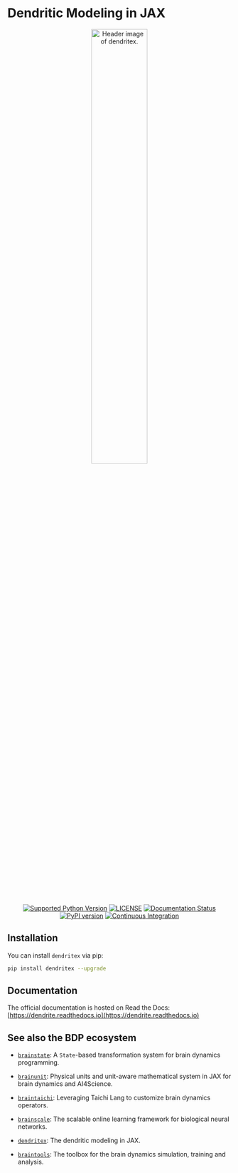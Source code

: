 

# Dendritic Modeling in JAX

<p align="center">
  	<img alt="Header image of dendritex." src="https://github.com/chaoming0625/dendritex/blob/main/docs/_static/dendritex.png" width=50%>
</p> 



<p align="center">
	<a href="https://pypi.org/project/dendritex/"><img alt="Supported Python Version" src="https://img.shields.io/pypi/pyversions/dendritex"></a>
	<a href="https://github.com/chaoming0625/dendritex/blob/main/LICENSE"><img alt="LICENSE" src="https://img.shields.io/badge/License-Apache%202.0-blue.svg"></a>
    <a href='https://dendrite.readthedocs.io/en/latest/?badge=latest'>
        <img src='https://readthedocs.org/projects/dendrite/badge/?version=latest' alt='Documentation Status' />
    </a>  	
    <a href="https://badge.fury.io/py/dendritex"><img alt="PyPI version" src="https://badge.fury.io/py/dendritex.svg"></a>
    <a href="https://github.com/chaoming0625/dendritex/actions/workflows/CI.yml"><img alt="Continuous Integration" src="https://github.com/chaoming0625/dendritex/actions/workflows/CI.yml/badge.svg"></a>
</p>


[//]: # ([``dendritex``]&#40;https://github.com/chaoming0625/dendritex&#41; provides physical units and unit-aware mathematical system in JAX for brain dynamics and AI4Science)
    

## Installation

You can install ``dendritex`` via pip:

```bash
pip install dendritex --upgrade
```

## Documentation

The official documentation is hosted on Read the Docs: [https://dendrite.readthedocs.io](https://dendrite.readthedocs.io)



## See also the BDP ecosystem

- [``brainstate``](https://github.com/chaoming0625/brainstate): A ``State``-based transformation system for brain dynamics programming.

- [``brainunit``](https://github.com/chaoming0625/brainunit): Physical units and unit-aware mathematical system in JAX for brain dynamics and AI4Science.

- [``braintaichi``](https://github.com/chaoming0625/braintaichi): Leveraging Taichi Lang to customize brain dynamics operators.

- [``brainscale``](https://github.com/chaoming0625/brainscale): The scalable online learning framework for biological neural networks.

- [``dendritex``](https://github.com/chaoming0625/dendritex): The dendritic modeling in JAX.

- [``braintools``](https://github.com/chaoming0625/braintools): The toolbox for the brain dynamics simulation, training and analysis.

